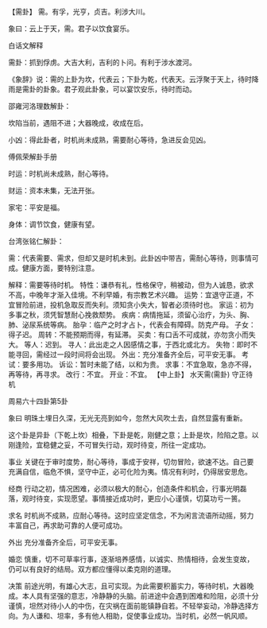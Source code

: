 【需卦】
需。有孚，光亨，贞吉。利涉大川。

象曰：云上于天，需。君子以饮食宴乐。

白话文解释

需卦：抓到俘虏。大吉大利，吉利的卜问。有利于涉水渡河。

《象辞》说：需的上卦为坎，代表云；下卦为乾，代表天。云浮聚于天上，待时降雨是需卦的卦象。君子观此卦象，可以宴饮安乐，待时而动。

邵雍河洛理数解卦：

坎陷当前，遇阻不进；大器晚成，收成在后。

小凶：得此卦者，时机尚未成熟，需要耐心等待，急进反会见凶。

傅佩荣解卦手册

时运：时机尚未成熟，耐心等待。

财运：资本未集，无法开张。

家宅：平安是福。

身体：调节饮食，健康有望。

台湾张铭仁解卦：

需：代表需要、需求，但却又是时机未到。此卦凶中带吉，需耐心等待，则事情可成。健康方面，要特别注意。

解释：需要等待时机。
特性：谦恭有礼，性格保守，稍被动，但为人诚恳，欲求不高，中晚年才渐入佳境。不利早婚，有宗教艺术兴趣。
运势：宜退守正道，不宜冒险前进，投机急取反而失利。须知贪小失大，智者必须待时也。
家运：初为多事之秋，须凭智慧耐心挽救颓势。
疾病：病情拖延，须留心治疗，为头、胸、肺、泌尿系统等病。
胎孕：临产之时才占卜，代表会有障碍。防克产母。
子女：得子迟。
周转：不能预期而得，有延滞。
买卖：有口舌不可成就，亦勿贪小而失大。
等人：迟到。
寻人：此出走之人因感情之事，于西北或北方。
失物：即时不能寻回，需经过一段时间将会出现。
外出：充分准备齐全后，可平安无事。
考试：要多用功。
诉讼：暂时未能了结，以和为贵。
求事：不宜急取，急亦不得，再等待，再寻求。
改行：不宜。
开业：不宜。
【中上卦】 水天需(需卦) 守正待机

周易六十四卦第5卦

象曰 明珠土埋日久深，无光无亮到如今，忽然大风吹土去，自然显露有重新。

这个卦是异卦（下乾上坎）相叠，下卦是乾，刚健之意；上卦是坎，险陷之意。以刚逢险，宜稳健之妥，不可冒失行动，观时待变，所往一定成功。

事业 关键在于审时度势，耐心等待，事成于安祥，切勿冒险，欲速不达。自己要充满自信，临危不惧，坚守中正，必可化险为夷。情况有利时，仍得居安思危。

经商 行动之初，情况困难，必须以极大的耐心，创造条件和机会，行事光明磊落，观时待变，实现愿望。事情接近成功时，更应小心谨慎，切莫功亏一篑。

求名 时机尚不成熟，应耐心等待。这时应坚定信念，不为闲言流语所动摇，努力丰富自己，再求助可靠的人便可成功。

外出 充分准备齐全后，可平安无事。

婚恋 慎重，切不可草率行事，逐渐培养感情，以诚实、热情相待，会发生变故，仍可以有良好的结局。双方都应懂得以柔克刚的道理。

决策 前途光明，有雄心大志，且可实现。为此需要积蓄实力，等待时机，大器晚成。本人具有坚强的意志，冷静静的头脑。前进途中会遇到困难和险阻，必须十分谨慎，坦然对待小人的中伤，在灾祸在面前能镇静自若。不轻举妄动，冷静选择方向。为人谦和、坦率，多有他人相助，促使事业成功。当时机，必然一帆风顺。
